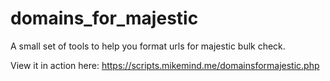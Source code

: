 # domains_for_majestic
A small set of tools to help you format urls for majestic bulk check.

View it in action here: https://scripts.mikemind.me/domainsformajestic.php
